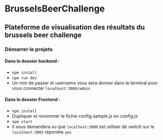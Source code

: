 # BrusselsBeerChallenge 

## Plateforme de visualisation des résultats du brussels beer challenge

### Démarrer le projets

#### Dans le dossier backend :

* `npm install`
* `npm run dev`
* Un mot de passer et username vous sera donner dans le terminal pour vous connecter `localhost:3000/admin`

#### Dans le dossier Frontend :

* `npm install`
* Dupliquer et renommer le fichie config.sample.js en config.js
* `npm start`
* Il vous demandera vu que `localhost:3000` est utiliser de switch sur le `localhost:3001` répondre `yes`